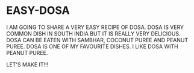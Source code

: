 # EASY-DOSA

I AM GOING TO SHARE A VERY EASY RECIPE OF DOSA.
DOSA IS VERY COMMON DISH IN SOUTH INDIA BUT IT IS REALLY VERY DELICIOUS.
DOSA CAN BE EATEN WITH SAMBHAR, COCONUT PUREE AND PEANUT PUREE.
DOSA IS ONE OF MY FAVOURITE DISHES.
I LIKE DOSA WITH PEANUT PUREE.

LET'S MAKE IT!!!
